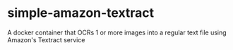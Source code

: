 # simple-amazon-textract
A docker container that OCRs 1 or more images into a regular text file using Amazon's Textract service
